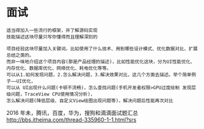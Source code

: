 # 面试

```
适当得加入一些流行的框架，并了解源码实现
技能描述这块尽量只写你懂得而且理解深刻的

项目经验这块尽量加入关键词，比如使用了什么技术、用到哪些设计模式、优化数据对比、扩展总结之类的。
而非一味地介绍这个项目内容(那是产品经理的描述)，比如性能优化这块，分为UI性能优化、内存优化、数据库优化、网络优化、耗电优化等等。
可以从1.如何发现问题，2.怎么解决问题，3.解决效果对比，这几个方面去描述。举个简单例子——UI优化，
可以从 UI出现什么问题(卡顿不流畅)，怎么查找问题(手机开发者权限>GPU过度绘制 发现层级问题，TraceView CPU使用情况分析)，
怎么解决问题(降低层级、自定义View绘图出现问题等)，解决问题后性能再次对比
```

2016 年未，腾讯，百度，华为，搜狗和滴滴面试题汇总  
<http://bbs.itheima.com/thread-335960-1-1.html?srs>
